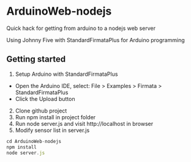 # ArduinoWeb-nodejs
Quick hack for getting from arduino to a nodejs web server



Using Johnny Five with StandardFirmataPlus for Arduino programming

## Getting started

1. Setup Arduino with StandardFirmataPlus
  * Open the Arduino IDE, select: File > Examples > Firmata > StandardFirmataPlus
  * Click the Upload button
2. Clone github project
3. Run npm install in project folder
4. Run node server.js and visit http://localhost in browser
5. Modify sensor list in server.js
 

```javascript
cd ArduinoWeb-nodejs
npm install
node server.js
```

